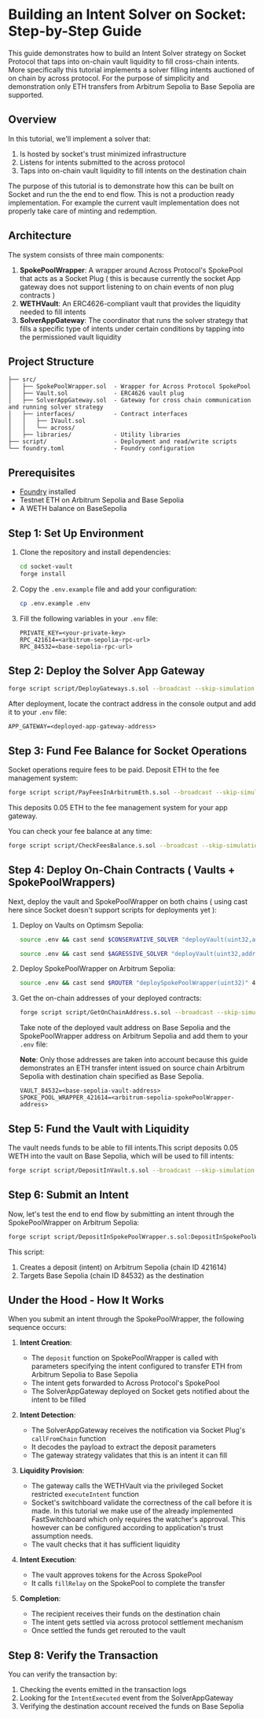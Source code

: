 # Building an Intent Solver on Socket: Step-by-Step Guide

This guide demonstrates how to build an Intent Solver strategy on Socket Protocol that taps into on-chain vault liquidity to fill cross-chain intents. More specifically this tutorial implements a solver filling intents auctioned of on chain by across protocol. For the purpose of simplicity and demonstration only ETH transfers from Arbitrum Sepolia to Base Sepolia are supported. 

## Overview

In this tutorial, we'll implement a solver that:
1. Is hosted by socket's trust minimized infrastructure
2. Listens for intents submitted to the across protocol
2. Taps into on-chain vault liquidity to fill intents on the destination chain

The purpose of this tutorial is to demonstrate how this can be built on Socket and run the the end to end flow. This is not a production ready implementation. For example the current vault implementation does not properly take care of minting and redemption.


## Architecture

The system consists of three main components:

1. **SpokePoolWrapper**: A wrapper around Across Protocol's SpokePool that acts as a Socket Plug ( this is because currently the socket App gateway does not support listening to on chain events of non plug contracts )
2. **WETHVault**: An ERC4626-compliant vault that provides the liquidity needed to fill intents
3. **SolverAppGateway**: The coordinator that runs the solver strategy that fills a specific type of intents under certain conditions by tapping into the permissioned vault liquidity

## Project Structure

```
├── src/
│   ├── SpokePoolWrapper.sol  - Wrapper for Across Protocol SpokePool
│   ├── Vault.sol             - ERC4626 vault plug
│   ├── SolverAppGateway.sol  - Gateway for cross chain communication and running solver strategy
│   ├── interfaces/           - Contract interfaces
│   │   ├── IVault.sol
│   │   └── across/
│   ├── libraries/            - Utility libraries
├── script/                   - Deployment and read/write scripts
└── foundry.toml              - Foundry configuration
```

## Prerequisites

- [Foundry](https://getfoundry.sh/) installed
- Testnet ETH on Arbitrum Sepolia and Base Sepolia
- A WETH balance on BaseSepolia


## Step 1: Set Up Environment

1. Clone the repository and install dependencies:
   ```bash
   cd socket-vault
   forge install
   ```

2. Copy the `.env.example` file and add your configuration:
   ```bash
   cp .env.example .env
   ```

3. Fill the following variables in your `.env` file:
   ```
   PRIVATE_KEY=<your-private-key>
   RPC_421614=<arbitrum-sepolia-rpc-url>
   RPC_84532=<base-sepolia-rpc-url>
   ```

## Step 2: Deploy the Solver App Gateway

```bash
forge script script/DeployGateways.s.sol --broadcast --skip-simulation --legacy --with-gas-price 0 --via-ir --evm-version paris
```

After deployment, locate the contract address in the console output and add it to your `.env` file:

```
APP_GATEWAY=<deployed-app-gateway-address>
```

## Step 3: Fund Fee Balance for Socket Operations

Socket operations require fees to be paid. Deposit ETH to the fee management system:

```bash
forge script script/PayFeesInArbitrumEth.s.sol --broadcast --skip-simulation --via-ir
```

This deposits 0.05 ETH to the fee management system for your app gateway.

You can check your fee balance at any time:

```bash
forge script script/CheckFeesBalance.s.sol --broadcast --skip-simulation --via-ir
```

## Step 4: Deploy On-Chain Contracts ( Vaults + SpokePoolWrappers)

Next, deploy the vault and SpokePoolWrapper on both chains ( using cast here since Socket doesn't support scripts for deployments yet ):

1. Deploy on Vaults on Optimsm Sepolia:
   ```bash
   source .env && cast send $CONSERVATIVE_SOLVER "deployVault(uint32,address,string,string)" 11155420 0x4200000000000000000000000000000000000006 'WETH Vault' 'vWETH' --private-key $PRIVATE_KEY --legacy --gas-price 0 --gas-limit 120000000 --rpc-url $EVMX_RPC
   ```
   ```bash
   source .env && cast send $AGRESSIVE_SOLVER "deployVault(uint32,address,string,string)" 11155420 0x4200000000000000000000000000000000000006 'WETH Vault' 'vWETH' --private-key $PRIVATE_KEY --legacy --gas-price 0 --gas-limit 120000000 --rpc-url $EVMX_RPC
   ```

2. Deploy SpokePoolWrapper on Arbitrum Sepolia:
   ```bash
   source .env && cast send $ROUTER "deploySpokePoolWrapper(uint32)" 421614 --private-key $PRIVATE_KEY --legacy --gas-price 0 --gas-limit 120000000 --rpc-url $EVMX_RPC
   ```

3. Get the on-chain addresses of your deployed contracts:
   ```bash
   forge script script/GetOnChainAddress.s.sol --broadcast --skip-simulation --via-ir
   ```
 
   Take note of the deployed vault address on Base Sepolia and the SpokePoolWrapper address on Arbitrum Sepolia and add them to your  `.env` file:

   **Note**: Only those addresses are taken into account because this guide demonstrates an ETH transfer intent issued on source chain Arbitrum Sepolia with destination chain specified as Base Sepolia. 

   ```
   VAULT_84532=<base-sepolia-vault-address>
   SPOKE_POOL_WRAPPER_421614=<arbitrum-sepolia-spokePoolWrapper-address>
   ```

## Step 5: Fund the Vault with Liquidity

The vault needs funds to be able to fill intents.This script deposits 0.05 WETH into the vault on Base Sepolia, which will be used to fill intents:

```bash
forge script script/DepositInVault.s.sol --broadcast --skip-simulation --via-ir
```

## Step 6: Submit an Intent

Now, let's test the end to end flow by submitting an intent through the SpokePoolWrapper on Arbitrum Sepolia:

```bash
forge script script/DepositInSpokePoolWrapper.s.sol:DepositInSpokePoolWrapper --sig "run(uint256,uint256)" 421614 11155420 --broadcast
```

This script:
1. Creates a deposit (intent) on Arbitrum Sepolia (chain ID 421614)
2. Targets Base Sepolia (chain ID 84532) as the destination

## Under the Hood - How It Works

When you submit an intent through the SpokePoolWrapper, the following sequence occurs:

1. **Intent Creation**: 
   - The `deposit` function on SpokePoolWrapper is called with parameters specifying the intent configured to transfer ETH from Arbitrum Sepolia to Base Sepolia
   - The intent gets forwarded to Across Protocol's SpokePool
   - The SolverAppGateway deployed on Socket gets notified about the intent to be filled

2. **Intent Detection**:
   - The SolverAppGateway receives the notification via Socket Plug's `callFromChain` function
   - It decodes the payload to extract the deposit parameters
   - The gateway strategy validates that this is an intent it can fill

3. **Liquidity Provision**:
   - The gateway calls the WETHVault via the privileged Socket restricted `executeIntent` function
   - Socket's switchboard validate the correctness of the call before it is made. In this tutorial we make use of the already implemented FastSwitchboard which only requires the watcher's approval. This however can be configured according to application's trust assumption needs.
   - The vault checks that it has sufficient liquidity

4. **Intent Execution**:
   - The vault approves tokens for the Across SpokePool
   - It calls `fillRelay` on the SpokePool to complete the transfer

5. **Completion**:
   - The recipient receives their funds on the destination chain
   - The intent gets settled via across protocol settlement mechanism
   - Once settled the funds get rerouted to the vault

## Step 8: Verify the Transaction

You can verify the transaction by:

1. Checking the events emitted in the transaction logs
2. Looking for the `IntentExecuted` event from the SolverAppGateway
3. Verifying the destination account received the funds on Base Sepolia


